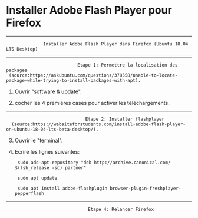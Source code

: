 # Installer Adobe Flash Player pour Firefox
__________________________________________________________________________________________________________

                  Installer Adobe Flash Player dans Firefox (Ubuntu 18.04 LTS Desktop)
__________________________________________________________________________________________________________

                               Etape 1: Permettre la localisation des packages 
     (source:https://askubuntu.com/questions/378558/unable-to-locate-package-while-trying-to-install-packages-with-apt).

1. Ouvrir "software & update".

2. cocher les 4 premières cases pour activer les téléchargements.
__________________________________________________________________________________________________________

                                  Etape 2: Installer flashplayer 
      (source:https://websiteforstudents.com/install-adobe-flash-player-on-ubuntu-18-04-lts-beta-desktop/).

3. Ouvrir le "terminal".

4. Ecrire les lignes suivantes:

        sudo add-apt-repository "deb http://archive.canonical.com/ $(lsb_release -sc) partner"

        sudo apt update

        sudo apt install adobe-flashplugin browser-plugin-freshplayer-pepperflash
__________________________________________________________________________________________________________

                                   Etape 4: Relancer Firefox
